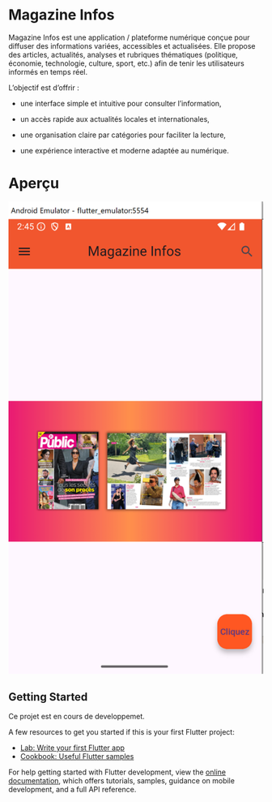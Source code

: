 # Magazine Infos

Magazine Infos est une application / plateforme numérique conçue pour diffuser des informations variées, accessibles et actualisées. Elle propose des articles, actualités, analyses et rubriques thématiques (politique, économie, technologie, culture, sport, etc.) afin de tenir les utilisateurs informés en temps réel. 

L’objectif est d’offrir :

- une interface simple et intuitive pour consulter l’information,

- un accès rapide aux actualités locales et internationales,

- une organisation claire par catégories pour faciliter la lecture,

- une expérience interactive et moderne adaptée au numérique.

# Aperçu 
![Aperçu de l'application](img/rendu_activite.PNG)

## Getting Started

Ce projet est en cours de developpemet.

A few resources to get you started if this is your first Flutter project:

- [Lab: Write your first Flutter app](https://docs.flutter.dev/get-started/codelab)
- [Cookbook: Useful Flutter samples](https://docs.flutter.dev/cookbook)

For help getting started with Flutter development, view the
[online documentation](https://docs.flutter.dev/), which offers tutorials,
samples, guidance on mobile development, and a full API reference.
